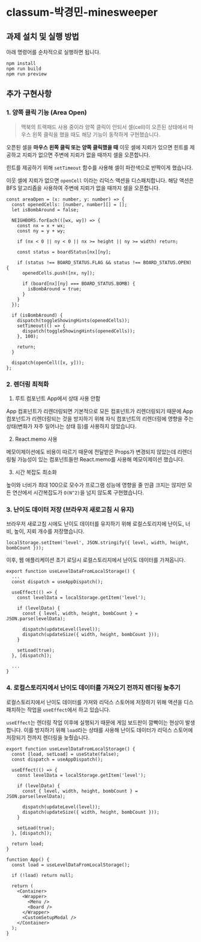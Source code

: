 # classum-박경민-minesweeper

## 과제 설치 및 실행 방법

아래 명령어를 순차적으로 실행하면 됩니다.

```
npm install
npm run build
npm run preview
```

## 추가 구현사항

### 1. 양쪽 클릭 기능 (Area Open)

> 맥북의 트랙패드 사용 중이라 양쪽 클릭이 안되서 셀(cell)이 오픈된 상태에서 마우스 왼쪽 클릭을 했을 때도 해당 기능이 동작하게 구현했습니다.

오픈된 셀을 **마우스 왼쪽 클릭 또는 양쪽 클릭했을 때** 이웃 셀에 지뢰가 있으면 힌트를 제공하고 지뢰가 없으면 주변에 지뢰가 없을 때까지 셀을 오픈합니다.

힌트를 제공하기 위해 `setTimeout` 함수를 사용해 셀이 파란색으로 반짝이게 했습니다.

이웃 셀에 지뢰가 없으면 `openCell` 이라는 리덕스 액션을 디스패치합니다. 해당 액션은 BFS 알고리즘을 사용하여 주변에 지뢰가 없을 때까지 셀을 오픈합니다.

```tsx
const areaOpen = (x: number, y: number) => {
  const openedCells: [number, number][] = [];
  let isBombAround = false;

  NEIGHBORS.forEach(([wx, wy]) => {
    const nx = x + wx;
    const ny = y + wy;

    if (nx < 0 || ny < 0 || nx >= height || ny >= width) return;

    const status = boardStatus[nx][ny];

    if (status !== BOARD_STATUS.FLAG && status !== BOARD_STATUS.OPEN) {
      openedCells.push([nx, ny]);

      if (board[nx][ny] === BOARD_STATUS.BOMB) {
        isBombAround = true;
      }
    }
  });

  if (isBombAround) {
    dispatch(toggleShowingHints(openedCells));
    setTimeout(() => {
      dispatch(toggleShowingHints(openedCells));
    }, 100);

    return;
  }

  dispatch(openCell([x, y]));
};
```

### 2. 렌더링 최적화

1. 루트 컴포넌트 App에서 상태 사용 안함

App 컴포넌트가 리렌더링되면 기본적으로 모든 컴포넌트가 리렌더링되기 때문에 App 컴포넌트가 리렌더링되는 것을 방지하기 위해 자식 컴포넌트의 리렌더링에 영향을 주는 상태(변화가 자주 일어나는 상태 등)를 사용하지 않았습니다.

2. React.memo 사용

메모이제이션에도 비용이 따르기 때문에 전달받은 Props가 변경되지 않았는데 리렌더링될 가능성이 있는 컴포넌트들만 React.memo를 사용해 메모이제이션 했습니다.

3. 시간 복잡도 최소화

높이와 너비가 최대 100으로 모수가 프로그램 성능에 영향을 줄 만큼 크지는 않지만 모든 연산에서 시간복잡도가 `O(N^2)`을 넘지 않도록 구현했습니다.

### 3. 난이도 데이터 저장 (브라우저 새로고침 시 유지)

브라우저 새로고침 시에도 난이도 데이터를 유지하기 위해 로컬스토리지에 난이도, 너비, 높이, 지뢰 개수를 저장했습니다.

```tsx
localStorage.setItem('level', JSON.stringify({ level, width, height, bombCount }));
```

이후, 웹 애플리케이션 초기 로딩시 로컬스토리지에서 난이도 데이터를 가져옵니다.

```tsx
export function useLevelDataFromLocalStorage() {
  ...
  const dispatch = useAppDispatch();

  useEffect(() => {
    const levelData = localStorage.getItem('level');

    if (levelData) {
      const { level, width, height, bombCount } = JSON.parse(levelData);

      dispatch(updateLevel(level));
      dispatch(updateSize({ width, height, bombCount }));
    }

    setLoad(true);
  }, [dispatch]);

  ...
}
```

### 4. 로컬스토리지에서 난이도 데이터를 가져오기 전까지 렌더링 늦추기

로컬스토리지에서 난이도 데이터를 가져와 리덕스 스토어에 저장하기 위해 액션을 디스패치하는 작업을 `useEffect`에서 하고 있습니다.

`useEffect`는 렌더링 작업 이후에 실행되기 때문에 게임 보드판이 깜빡이는 현상이 발생합니다.
이를 방지하기 위해 `load`라는 상태를 사용해 난이도 데이터가 리덕스 스토어에 저장되기 전까지 렌더링을 늦췄습니다.

```tsx
export function useLevelDataFromLocalStorage() {
  const [load, setLoad] = useState(false);
  const dispatch = useAppDispatch();

  useEffect(() => {
    const levelData = localStorage.getItem('level');

    if (levelData) {
      const { level, width, height, bombCount } = JSON.parse(levelData);

      dispatch(updateLevel(level));
      dispatch(updateSize({ width, height, bombCount }));
    }

    setLoad(true);
  }, [dispatch]);

  return load;
}

function App() {
  const load = useLevelDataFromLocalStorage();

  if (!load) return null;

  return (
    <Container>
      <Wrapper>
        <Menu />
        <Board />
      </Wrapper>
      <CustomSetupModal />
    </Container>
  );
}
```
